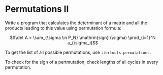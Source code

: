 # Permutations II

Write a program that calculates the determinant of a matrix and all the products leading to this value using permutation formula:

$$\det A = \sum_{\sigma \in P_N} \mathrm{sign} (\sigma) \prod_{i=1}^N a_{\sigma_i}$$

To get the list of all possible permutations, use `itertools.permutations`.

To check for the sign of a pertmutation, check lengths of all cycles in every permutation.